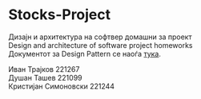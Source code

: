# Stocks-Project
<p>
  Дизајн и архитектура на софтвер домашни за проект
  </br>
  Design and architecture of software project homeworks
  </br>
  Документот за Design Pattern се наоѓа <a href="./Domasna 4/Design Pattern.pdf" target="_blank">тука</a>.
</p>
<p>
  Иван Трајков 221267
  <br>
  Душан Ташев 221099
  <br>
  Кристијан Симоновски 221244
</p>
